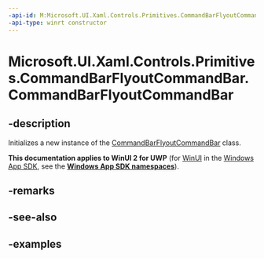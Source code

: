 ```yaml
---
-api-id: M:Microsoft.UI.Xaml.Controls.Primitives.CommandBarFlyoutCommandBar.#ctor
-api-type: winrt constructor
---
```

<!-- Method syntax.
public CommandBarFlyoutCommandBar.CommandBarFlyoutCommandBar()
-->

# Microsoft.UI.Xaml.Controls.Primitives.CommandBarFlyoutCommandBar.CommandBarFlyoutCommandBar


## -description

Initializes a new instance of the [CommandBarFlyoutCommandBar](commandbarflyoutcommandbar.md) class.


**This documentation applies to WinUI 2 for UWP** (for [WinUI](/windows/apps/winui/winui3/) in the [Windows App SDK](/windows/apps/windows-app-sdk/), see the **[Windows App SDK namespaces](/windows/windows-app-sdk/api/winrt/)**).

## -remarks


## -see-also


## -examples



